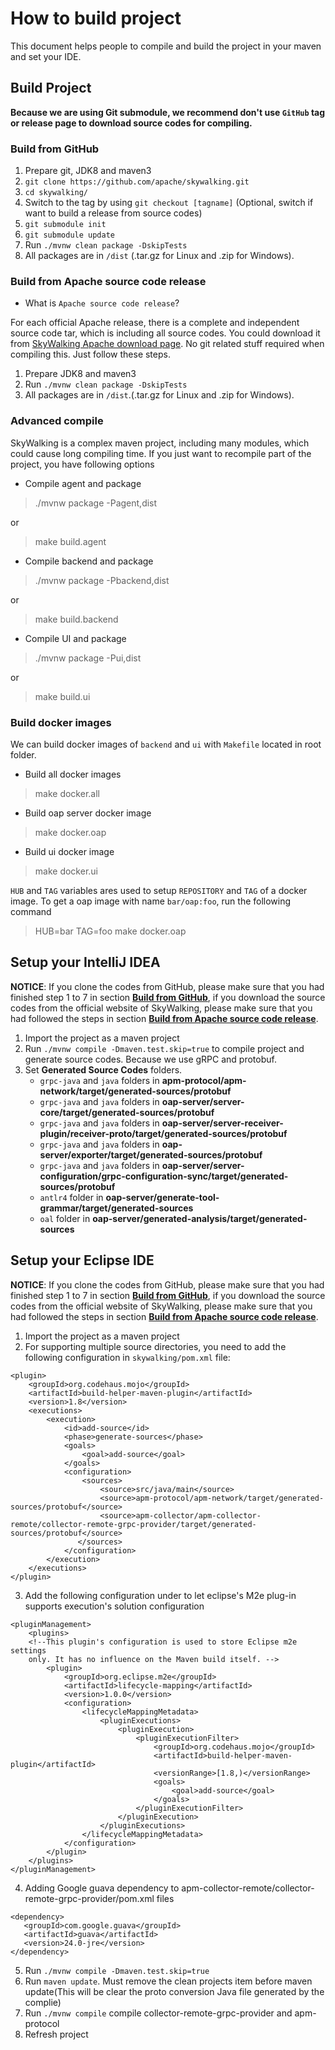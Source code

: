 # How to build project
This document helps people to compile and build the project in your maven and set your IDE.

## Build Project
**Because we are using Git submodule, we recommend don't use `GitHub` tag or release page to download source codes for compiling.**

### Build from GitHub
1. Prepare git, JDK8 and maven3
1. `git clone https://github.com/apache/skywalking.git`
1. `cd skywalking/`
1. Switch to the tag by using `git checkout [tagname]` (Optional, switch if want to build a release from source codes)
1. `git submodule init`
1. `git submodule update`
1. Run `./mvnw clean package -DskipTests`
1. All packages are in `/dist` (.tar.gz for Linux and .zip for Windows).

### Build from Apache source code release
- What is `Apache source code release`?

For each official Apache release, there is a complete and independent source code tar, which is including all source codes. You could download it from [SkyWalking Apache download page](http://skywalking.apache.org/downloads/). No git related stuff required when compiling this. Just follow these steps.

1. Prepare JDK8 and maven3
1. Run `./mvnw clean package -DskipTests`
1. All packages are in `/dist`.(.tar.gz for Linux and .zip for Windows).

### Advanced compile
SkyWalking is a complex maven project, including many modules, which could cause long compiling time. 
If you just want to recompile part of the project, you have following options
- Compile agent and package
>  ./mvnw package -Pagent,dist

or

> make build.agent

- Compile backend and package
>  ./mvnw package -Pbackend,dist

or

> make build.backend

- Compile UI and package
>  ./mvnw package -Pui,dist

or

> make build.ui


### Build docker images
We can build docker images of `backend` and `ui` with `Makefile` located in root folder.

- Build all docker images
> make docker.all

- Build oap server docker image
> make docker.oap

- Build ui docker image
> make docker.ui

`HUB` and `TAG` variables ares used to setup `REPOSITORY` and `TAG` of a docker image. To get
a oap image with name `bar/oap:foo`, run the following command
> HUB=bar TAG=foo make docker.oap

## Setup your IntelliJ IDEA
**NOTICE**: If you clone the codes from GitHub, please make sure that you had finished step 1 to 7 in section **[Build from GitHub](#build-from-github)**, if you download the source codes from the official website of SkyWalking, please make sure that you had followed the steps in section **[Build from Apache source code release](#build-from-apache-source-code-release)**.

1. Import the project as a maven project
1. Run `./mvnw compile -Dmaven.test.skip=true` to compile project and generate source codes. Because we use gRPC and protobuf.
1. Set **Generated Source Codes** folders.
    * `grpc-java` and `java` folders in **apm-protocol/apm-network/target/generated-sources/protobuf**
    * `grpc-java` and `java` folders in **oap-server/server-core/target/generated-sources/protobuf**
    * `grpc-java` and `java` folders in **oap-server/server-receiver-plugin/receiver-proto/target/generated-sources/protobuf**
    * `grpc-java` and `java` folders in **oap-server/exporter/target/generated-sources/protobuf**
    * `grpc-java` and `java` folders in **oap-server/server-configuration/grpc-configuration-sync/target/generated-sources/protobuf**
    * `antlr4` folder in **oap-server/generate-tool-grammar/target/generated-sources**
    * `oal` folder in **oap-server/generated-analysis/target/generated-sources**
    
## Setup your Eclipse IDE
**NOTICE**: If you clone the codes from GitHub, please make sure that you had finished step 1 to 7 in section **[Build from GitHub](#build-from-github)**, if you download the source codes from the official website of SkyWalking, please make sure that you had followed the steps in section **[Build from Apache source code release](#build-from-apache-source-code-release)**.

1. Import the project as a maven project
2. For supporting multiple source directories, you need to add the following configuration in `skywalking/pom.xml` file:
```
<plugin>
    <groupId>org.codehaus.mojo</groupId>
    <artifactId>build-helper-maven-plugin</artifactId>
    <version>1.8</version>
    <executions>
        <execution>
            <id>add-source</id>
            <phase>generate-sources</phase>
            <goals>
                <goal>add-source</goal>
            </goals>
            <configuration>
                <sources>
                    <source>src/java/main</source>
                    <source>apm-protocol/apm-network/target/generated-sources/protobuf</source>
                    <source>apm-collector/apm-collector-remote/collector-remote-grpc-provider/target/generated-sources/protobuf</source>
               </sources>
            </configuration>
        </execution>
    </executions>
</plugin>
```
3. Add the following configuration under to let eclipse's M2e plug-in supports execution's solution configuration
```
<pluginManagement>
    <plugins>
    <!--This plugin's configuration is used to store Eclipse m2e settings 
    only. It has no influence on the Maven build itself. -->
        <plugin>
            <groupId>org.eclipse.m2e</groupId>
            <artifactId>lifecycle-mapping</artifactId>
            <version>1.0.0</version>
            <configuration>
                <lifecycleMappingMetadata>
                    <pluginExecutions>
                        <pluginExecution>
                            <pluginExecutionFilter>
                                <groupId>org.codehaus.mojo</groupId>
                                <artifactId>build-helper-maven-plugin</artifactId>
                                <versionRange>[1.8,)</versionRange>
                                <goals>
                                    <goal>add-source</goal>
                                </goals>
                            </pluginExecutionFilter>
                        </pluginExecution>
                    </pluginExecutions>
                </lifecycleMappingMetadata>
            </configuration>
        </plugin>
    </plugins>
</pluginManagement>
```
4. Adding Google guava dependency to apm-collector-remote/collector-remote-grpc-provider/pom.xml files
```
<dependency>
   <groupId>com.google.guava</groupId>
   <artifactId>guava</artifactId>
   <version>24.0-jre</version>
</dependency>
```
5. Run `./mvnw compile -Dmaven.test.skip=true`
6. Run `maven update`. Must remove the clean projects item before maven update(This will be clear the proto conversion Java file generated by the complie)
7. Run `./mvnw compile` compile collector-remote-grpc-provider and apm-protocol
8. Refresh project
